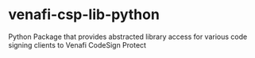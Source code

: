 # venafi-csp-lib-python
Python Package that provides abstracted library access for various code signing clients to Venafi CodeSign Protect 
